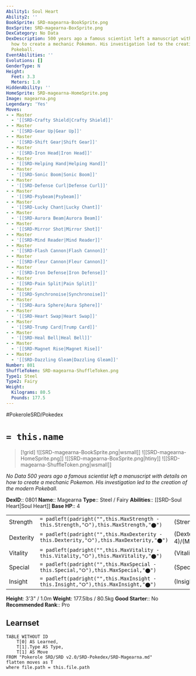 ```yaml
---
Ability1: Soul Heart
Ability2: ''
BookSprite: SRD-magearna-BookSprite.png
BoxSprite: SRD-magearna-BoxSprite.png
DexCategory: No Data
DexDescription: 500 years ago a famous scientist left a manuscript with details on
  how to create a mechanic Pokemon. His investigation led to the creation of the modern
  Pokeball.
EventAbilities: ''
Evolutions: []
GenderType: N
Height:
  Feet: 3.3
  Meters: 1.0
HiddenAbility: ''
HomeSprite: SRD-magearna-HomeSprite.png
Image: magearna.png
Legendary: 'Yes'
Moves:
- - Master
  - '[[SRD-Crafty Shield|Crafty Shield]]'
- - Master
  - '[[SRD-Gear Up|Gear Up]]'
- - Master
  - '[[SRD-Shift Gear|Shift Gear]]'
- - Master
  - '[[SRD-Iron Head|Iron Head]]'
- - Master
  - '[[SRD-Helping Hand|Helping Hand]]'
- - Master
  - '[[SRD-Sonic Boom|Sonic Boom]]'
- - Master
  - '[[SRD-Defense Curl|Defense Curl]]'
- - Master
  - '[[SRD-Psybeam|Psybeam]]'
- - Master
  - '[[SRD-Lucky Chant|Lucky Chant]]'
- - Master
  - '[[SRD-Aurora Beam|Aurora Beam]]'
- - Master
  - '[[SRD-Mirror Shot|Mirror Shot]]'
- - Master
  - '[[SRD-Mind Reader|Mind Reader]]'
- - Master
  - '[[SRD-Flash Cannon|Flash Cannon]]'
- - Master
  - '[[SRD-Fleur Cannon|Fleur Cannon]]'
- - Master
  - '[[SRD-Iron Defense|Iron Defense]]'
- - Master
  - '[[SRD-Pain Split|Pain Split]]'
- - Master
  - '[[SRD-Synchronoise|Synchronoise]]'
- - Master
  - '[[SRD-Aura Sphere|Aura Sphere]]'
- - Master
  - '[[SRD-Heart Swap|Heart Swap]]'
- - Master
  - '[[SRD-Trump Card|Trump Card]]'
- - Master
  - '[[SRD-Heal Bell|Heal Bell]]'
- - Master
  - '[[SRD-Magnet Rise|Magnet Rise]]'
- - Master
  - '[[SRD-Dazzling Gleam|Dazzling Gleam]]'
Number: 801
ShuffleToken: SRD-magearna-ShuffleToken.png
Type1: Steel
Type2: Fairy
Weight:
  Kilograms: 80.5
  Pounds: 177.5
---
```


#PokeroleSRD/Pokedex

# `= this.name`

> [!grid]
> ![[SRD-magearna-BookSprite.png|wsmall]]
> ![[SRD-magearna-HomeSprite.png]]
> ![[SRD-magearna-BoxSprite.png|htiny]]
> ![[SRD-magearna-ShuffleToken.png|wsmall]]


*No Data*
*500 years ago a famous scientist left a manuscript with details on how to create a mechanic Pokemon. His investigation led to the creation of the modern Pokeball.*

**DexID**:: 0801
**Name**:: Magearna
**Type**:: Steel / Fairy
**Abilities**:: [[SRD-Soul Heart|Soul Heart]]
**Base HP**:: 4

|           |                                                                                        |                                          |
| --------- | -------------------------------------------------------------------------------------- | ---------------------------------------- |
| Strength  | `= padleft(padright("",this.MaxStrength - this.Strength,"⭘"),this.MaxStrength,"⬤")`    | (Strength::6)/(MaxStrength::6)   |
| Dexterity | `= padleft(padright("",this.MaxDexterity - this.Dexterity,"⭘"),this.MaxDexterity,"⬤")` | (Dexterity:: 4)/(MaxDexterity::4) |
| Vitality  | `= padleft(padright("",this.MaxVitality - this.Vitality,"⭘"),this.MaxVitality,"⬤")`    | (Vitality::6)/(MaxVitality::6)   |
| Special   | `= padleft(padright("",this.MaxSpecial - this.Special,"⭘"),this.MaxSpecial,"⬤")`       | (Special::7)/(MaxSpecial::7)     |
| Insight   | `= padleft(padright("",this.MaxInsight - this.Insight,"⭘"),this.MaxInsight,"⬤")`       | (Insight::6)/(MaxInsight::6)     |

**Height**: 3'3" / 1.0m
**Weight**: 177.5lbs / 80.5kg
**Good Starter**:: No
**Recommended Rank**:: Pro

## Learnset

```dataview
TABLE WITHOUT ID
    T[0] AS Learned,
    T[1].Type AS Type,
    T[1] AS Move
FROM "Pokerole SRD/SRD v2.0/SRD-Pokedex/SRD-Magearna.md"
flatten moves as T
where file.path = this.file.path
```
